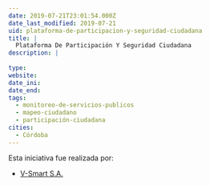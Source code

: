 ```yaml
---
date: 2019-07-21T23:01:54.000Z
date_last_modified: 2019-07-21
uid: plataforma-de-participacion-y-seguridad-ciudadana
title: |
  Plataforma De Participación Y Seguridad Ciudadana
description: |
  
type: 
website: 
date_ini: 
date_end: 
tags:
  - monitoreo-de-servicios-publicos
  - mapeo-ciudadano
  - participación-ciudadana
cities: 
  - Córdoba
---
```


Esta iniciativa fue realizada por:

- [V-Smart S.A.](/organizaciones/v-smart-s-a)

